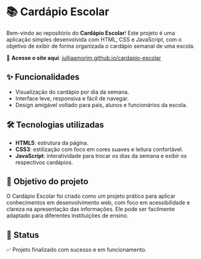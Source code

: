 

# 📚 Cardápio Escolar

Bem-vindo ao repositório do **Cardápio Escolar**! Este projeto é uma aplicação simples desenvolvida com HTML, CSS e JavaScript, com o objetivo de exibir de forma organizada o cardápio semanal de uma escola.

🔗 **Acesse o site aqui**: [julliaamorim.github.io/cardapio-escolar](https://julliaamorim.github.io/cardapio-escolar/)

## ✨ Funcionalidades

* Visualização do cardápio por dia da semana.
* Interface leve, responsiva e fácil de navegar.
* Design amigável voltado para pais, alunos e funcionários da escola.

## 🛠️ Tecnologias utilizadas

* **HTML5**: estrutura da página.
* **CSS3**: estilização com foco em cores suaves e leitura confortável.
* **JavaScript**: interatividade para trocar os dias da semana e exibir os respectivos cardápios.

## 🎯 Objetivo do projeto

O Cardápio Escolar foi criado como um projeto prático para aplicar conhecimentos em desenvolvimento web, com foco em acessibilidade e clareza na apresentação das informações. Ele pode ser facilmente adaptado para diferentes instituições de ensino.

## 📌 Status

✅ Projeto finalizado com sucesso e em funcionamento.

